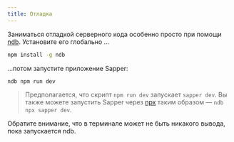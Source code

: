 ```yaml
---
title: Отладка
---
```


Заниматься отладкой серверного кода особенно просто при помощи [ndb](https://github.com/GoogleChromeLabs/ndb). Установите его глобально ...

```bash
npm install -g ndb
```

...потом запустите приложение Sapper:

```bash
ndb npm run dev
```

> Предполагается, что скрипт `npm run dev` запускает `sapper dev`. Вы также можете запустить Sapper через [npx](https://blog.npmjs.org/post/162869356040/introduction-npx-an-npm-package-runner) таким образом — `ndb npx sapper dev`.

Обратите внимание, что в терминале может не быть никакого вывода, пока запускается ndb.

